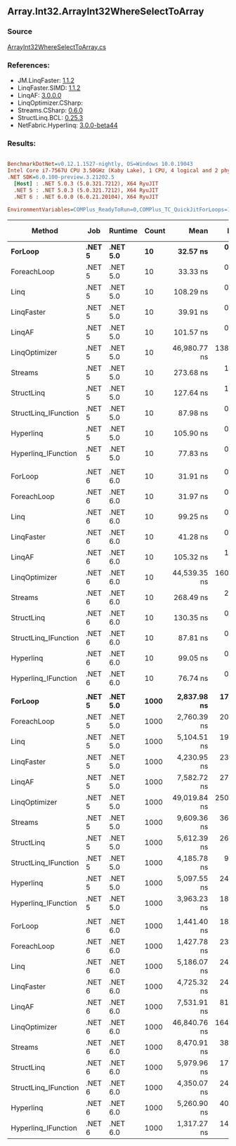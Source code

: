 ﻿## Array.Int32.ArrayInt32WhereSelectToArray

### Source
[ArrayInt32WhereSelectToArray.cs](../LinqBenchmarks/Array/Int32/ArrayInt32WhereSelectToArray.cs)

### References:
- JM.LinqFaster: [1.1.2](https://www.nuget.org/packages/JM.LinqFaster/1.1.2)
- LinqFaster.SIMD: [1.1.2](https://www.nuget.org/packages/LinqFaster.SIMD/1.0.3)
- LinqAF: [3.0.0.0](https://www.nuget.org/packages/LinqAF/3.0.0.0)
- LinqOptimizer.CSharp: [](https://www.nuget.org/packages/LinqOptimizer.CSharp/)
- Streams.CSharp: [0.6.0](https://www.nuget.org/packages/Streams.CSharp/0.6.0)
- StructLinq.BCL: [0.25.3](https://www.nuget.org/packages/StructLinq.BCL/0.25.3)
- NetFabric.Hyperlinq: [3.0.0-beta44](https://www.nuget.org/packages/NetFabric.Hyperlinq/3.0.0-beta44)

### Results:
``` ini

BenchmarkDotNet=v0.12.1.1527-nightly, OS=Windows 10.0.19043
Intel Core i7-7567U CPU 3.50GHz (Kaby Lake), 1 CPU, 4 logical and 2 physical cores
.NET SDK=6.0.100-preview.3.21202.5
  [Host] : .NET 5.0.3 (5.0.321.7212), X64 RyuJIT
  .NET 5 : .NET 5.0.3 (5.0.321.7212), X64 RyuJIT
  .NET 6 : .NET 6.0.0 (6.0.21.20104), X64 RyuJIT

EnvironmentVariables=COMPlus_ReadyToRun=0,COMPlus_TC_QuickJitForLoops=1,COMPlus_TieredPGO=1  

```
|               Method |    Job |  Runtime | Count |         Mean |      Error |     StdDev |    Ratio | RatioSD |   Gen 0 | Gen 1 | Gen 2 | Allocated |
|--------------------- |------- |--------- |------ |-------------:|-----------:|-----------:|---------:|--------:|--------:|------:|------:|----------:|
|              **ForLoop** | **.NET 5** | **.NET 5.0** |    **10** |     **32.57 ns** |   **0.225 ns** |   **0.210 ns** |     **1.00** |    **0.00** |  **0.0497** |     **-** |     **-** |     **104 B** |
|          ForeachLoop | .NET 5 | .NET 5.0 |    10 |     33.33 ns |   0.484 ns |   0.404 ns |     1.02 |    0.02 |  0.0497 |     - |     - |     104 B |
|                 Linq | .NET 5 | .NET 5.0 |    10 |    108.29 ns |   0.265 ns |   0.248 ns |     3.32 |    0.02 |  0.0842 |     - |     - |     176 B |
|           LinqFaster | .NET 5 | .NET 5.0 |    10 |     39.91 ns |   0.272 ns |   0.254 ns |     1.23 |    0.01 |  0.0458 |     - |     - |      96 B |
|               LinqAF | .NET 5 | .NET 5.0 |    10 |    101.57 ns |   0.433 ns |   0.384 ns |     3.12 |    0.02 |  0.0343 |     - |     - |      72 B |
|        LinqOptimizer | .NET 5 | .NET 5.0 |    10 | 46,980.77 ns | 138.513 ns | 122.788 ns | 1,442.36 |    9.47 | 14.5874 |     - |     - |  30,578 B |
|              Streams | .NET 5 | .NET 5.0 |    10 |    273.68 ns |   1.995 ns |   1.866 ns |     8.40 |    0.08 |  0.2937 |     - |     - |     616 B |
|           StructLinq | .NET 5 | .NET 5.0 |    10 |    127.64 ns |   1.569 ns |   1.390 ns |     3.92 |    0.06 |  0.0610 |     - |     - |     128 B |
| StructLinq_IFunction | .NET 5 | .NET 5.0 |    10 |     87.98 ns |   0.235 ns |   0.209 ns |     2.70 |    0.02 |  0.0153 |     - |     - |      32 B |
|            Hyperlinq | .NET 5 | .NET 5.0 |    10 |    105.90 ns |   0.269 ns |   0.239 ns |     3.25 |    0.02 |  0.0153 |     - |     - |      32 B |
|  Hyperlinq_IFunction | .NET 5 | .NET 5.0 |    10 |     77.83 ns |   0.418 ns |   0.371 ns |     2.39 |    0.02 |  0.0153 |     - |     - |      32 B |
|                      |        |          |       |              |            |            |          |         |         |       |       |           |
|              ForLoop | .NET 6 | .NET 6.0 |    10 |     31.91 ns |   0.239 ns |   0.223 ns |     1.00 |    0.00 |  0.0497 |     - |     - |     104 B |
|          ForeachLoop | .NET 6 | .NET 6.0 |    10 |     31.97 ns |   0.223 ns |   0.197 ns |     1.00 |    0.01 |  0.0497 |     - |     - |     104 B |
|                 Linq | .NET 6 | .NET 6.0 |    10 |     99.25 ns |   0.588 ns |   0.550 ns |     3.11 |    0.02 |  0.0842 |     - |     - |     176 B |
|           LinqFaster | .NET 6 | .NET 6.0 |    10 |     41.28 ns |   0.305 ns |   0.285 ns |     1.29 |    0.01 |  0.0459 |     - |     - |      96 B |
|               LinqAF | .NET 6 | .NET 6.0 |    10 |    105.32 ns |   1.307 ns |   1.021 ns |     3.30 |    0.04 |  0.0343 |     - |     - |      72 B |
|        LinqOptimizer | .NET 6 | .NET 6.0 |    10 | 44,539.35 ns | 160.289 ns | 142.092 ns | 1,396.40 |    8.70 | 14.4653 |     - |     - |  30,320 B |
|              Streams | .NET 6 | .NET 6.0 |    10 |    268.49 ns |   2.764 ns |   2.450 ns |     8.42 |    0.09 |  0.2937 |     - |     - |     616 B |
|           StructLinq | .NET 6 | .NET 6.0 |    10 |    130.35 ns |   0.428 ns |   0.357 ns |     4.09 |    0.04 |  0.0610 |     - |     - |     128 B |
| StructLinq_IFunction | .NET 6 | .NET 6.0 |    10 |     87.81 ns |   0.432 ns |   0.404 ns |     2.75 |    0.02 |  0.0153 |     - |     - |      32 B |
|            Hyperlinq | .NET 6 | .NET 6.0 |    10 |     99.05 ns |   0.895 ns |   0.837 ns |     3.10 |    0.04 |  0.0153 |     - |     - |      32 B |
|  Hyperlinq_IFunction | .NET 6 | .NET 6.0 |    10 |     76.74 ns |   0.528 ns |   0.412 ns |     2.40 |    0.03 |  0.0153 |     - |     - |      32 B |
|                      |        |          |       |              |            |            |          |         |         |       |       |           |
|              **ForLoop** | **.NET 5** | **.NET 5.0** |  **1000** |  **2,837.98 ns** |  **17.698 ns** |  **16.554 ns** |     **1.00** |    **0.00** |  **3.0289** |     **-** |     **-** |   **6,344 B** |
|          ForeachLoop | .NET 5 | .NET 5.0 |  1000 |  2,760.39 ns |  20.638 ns |  19.304 ns |     0.97 |    0.01 |  3.0289 |     - |     - |   6,344 B |
|                 Linq | .NET 5 | .NET 5.0 |  1000 |  5,104.51 ns |  19.636 ns |  18.368 ns |     1.80 |    0.01 |  2.1667 |     - |     - |   4,544 B |
|           LinqFaster | .NET 5 | .NET 5.0 |  1000 |  4,230.95 ns |  23.556 ns |  22.034 ns |     1.49 |    0.01 |  2.8915 |     - |     - |   6,064 B |
|               LinqAF | .NET 5 | .NET 5.0 |  1000 |  7,582.72 ns |  27.974 ns |  23.359 ns |     2.67 |    0.02 |  3.0136 |     - |     - |   6,312 B |
|        LinqOptimizer | .NET 5 | .NET 5.0 |  1000 | 49,019.84 ns | 250.862 ns | 195.857 ns |    17.28 |    0.11 | 15.5640 |     - |     - |  32,587 B |
|              Streams | .NET 5 | .NET 5.0 |  1000 |  9,609.36 ns |  36.600 ns |  34.236 ns |     3.39 |    0.02 |  3.2654 |     - |     - |   6,856 B |
|           StructLinq | .NET 5 | .NET 5.0 |  1000 |  5,612.39 ns |  26.276 ns |  24.579 ns |     1.98 |    0.01 |  1.0147 |     - |     - |   2,136 B |
| StructLinq_IFunction | .NET 5 | .NET 5.0 |  1000 |  4,185.78 ns |   9.692 ns |   8.093 ns |     1.48 |    0.01 |  0.9689 |     - |     - |   2,040 B |
|            Hyperlinq | .NET 5 | .NET 5.0 |  1000 |  5,097.55 ns |  24.500 ns |  21.718 ns |     1.80 |    0.01 |  0.9689 |     - |     - |   2,040 B |
|  Hyperlinq_IFunction | .NET 5 | .NET 5.0 |  1000 |  3,963.23 ns |  18.387 ns |  17.199 ns |     1.40 |    0.01 |  0.9689 |     - |     - |   2,040 B |
|                      |        |          |       |              |            |            |          |         |         |       |       |           |
|              ForLoop | .NET 6 | .NET 6.0 |  1000 |  1,441.40 ns |  18.467 ns |  17.274 ns |     1.00 |    0.00 |  3.0308 |     - |     - |   6,344 B |
|          ForeachLoop | .NET 6 | .NET 6.0 |  1000 |  1,427.78 ns |  23.849 ns |  18.620 ns |     0.99 |    0.02 |  3.0308 |     - |     - |   6,344 B |
|                 Linq | .NET 6 | .NET 6.0 |  1000 |  5,186.07 ns |  24.473 ns |  21.695 ns |     3.60 |    0.05 |  2.1667 |     - |     - |   4,544 B |
|           LinqFaster | .NET 6 | .NET 6.0 |  1000 |  4,725.32 ns |  24.673 ns |  23.079 ns |     3.28 |    0.03 |  2.8915 |     - |     - |   6,064 B |
|               LinqAF | .NET 6 | .NET 6.0 |  1000 |  7,531.91 ns |  81.846 ns |  63.900 ns |     5.22 |    0.10 |  3.0136 |     - |     - |   6,312 B |
|        LinqOptimizer | .NET 6 | .NET 6.0 |  1000 | 46,840.76 ns | 164.534 ns | 153.905 ns |    32.50 |    0.37 | 15.4419 |     - |     - |  32,329 B |
|              Streams | .NET 6 | .NET 6.0 |  1000 |  8,470.91 ns |  38.913 ns |  30.381 ns |     5.87 |    0.08 |  3.2654 |     - |     - |   6,856 B |
|           StructLinq | .NET 6 | .NET 6.0 |  1000 |  5,979.96 ns |  17.688 ns |  14.770 ns |     4.14 |    0.05 |  1.0147 |     - |     - |   2,136 B |
| StructLinq_IFunction | .NET 6 | .NET 6.0 |  1000 |  4,350.07 ns |  24.264 ns |  21.509 ns |     3.02 |    0.03 |  0.9689 |     - |     - |   2,040 B |
|            Hyperlinq | .NET 6 | .NET 6.0 |  1000 |  5,260.90 ns |  40.314 ns |  31.475 ns |     3.64 |    0.06 |  0.9689 |     - |     - |   2,040 B |
|  Hyperlinq_IFunction | .NET 6 | .NET 6.0 |  1000 |  1,317.27 ns |  14.014 ns |  13.109 ns |     0.91 |    0.02 |  0.9747 |     - |     - |   2,040 B |
